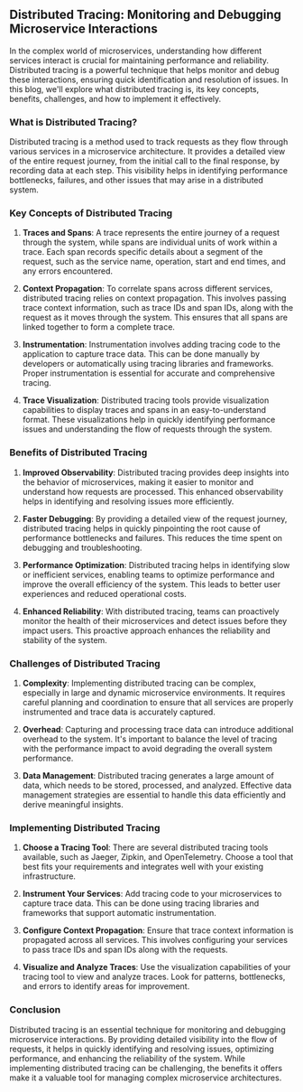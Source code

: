 ## **Distributed Tracing: Monitoring and Debugging Microservice Interactions**

In the complex world of microservices, understanding how different services interact is crucial for maintaining performance and reliability. Distributed tracing is a powerful technique that helps monitor and debug these interactions, ensuring quick identification and resolution of issues. In this blog, we'll explore what distributed tracing is, its key concepts, benefits, challenges, and how to implement it effectively.

### **What is Distributed Tracing?**

Distributed tracing is a method used to track requests as they flow through various services in a microservice architecture. It provides a detailed view of the entire request journey, from the initial call to the final response, by recording data at each step. This visibility helps in identifying performance bottlenecks, failures, and other issues that may arise in a distributed system.

### **Key Concepts of Distributed Tracing**

1. **Traces and Spans**: A trace represents the entire journey of a request through the system, while spans are individual units of work within a trace. Each span records specific details about a segment of the request, such as the service name, operation, start and end times, and any errors encountered.

2. **Context Propagation**: To correlate spans across different services, distributed tracing relies on context propagation. This involves passing trace context information, such as trace IDs and span IDs, along with the request as it moves through the system. This ensures that all spans are linked together to form a complete trace.

3. **Instrumentation**: Instrumentation involves adding tracing code to the application to capture trace data. This can be done manually by developers or automatically using tracing libraries and frameworks. Proper instrumentation is essential for accurate and comprehensive tracing.

4. **Trace Visualization**: Distributed tracing tools provide visualization capabilities to display traces and spans in an easy-to-understand format. These visualizations help in quickly identifying performance issues and understanding the flow of requests through the system.

### **Benefits of Distributed Tracing**

1. **Improved Observability**: Distributed tracing provides deep insights into the behavior of microservices, making it easier to monitor and understand how requests are processed. This enhanced observability helps in identifying and resolving issues more efficiently.

2. **Faster Debugging**: By providing a detailed view of the request journey, distributed tracing helps in quickly pinpointing the root cause of performance bottlenecks and failures. This reduces the time spent on debugging and troubleshooting.

3. **Performance Optimization**: Distributed tracing helps in identifying slow or inefficient services, enabling teams to optimize performance and improve the overall efficiency of the system. This leads to better user experiences and reduced operational costs.

4. **Enhanced Reliability**: With distributed tracing, teams can proactively monitor the health of their microservices and detect issues before they impact users. This proactive approach enhances the reliability and stability of the system.

### **Challenges of Distributed Tracing**

1. **Complexity**: Implementing distributed tracing can be complex, especially in large and dynamic microservice environments. It requires careful planning and coordination to ensure that all services are properly instrumented and trace data is accurately captured.

2. **Overhead**: Capturing and processing trace data can introduce additional overhead to the system. It's important to balance the level of tracing with the performance impact to avoid degrading the overall system performance.

3. **Data Management**: Distributed tracing generates a large amount of data, which needs to be stored, processed, and analyzed. Effective data management strategies are essential to handle this data efficiently and derive meaningful insights.

### **Implementing Distributed Tracing**

1. **Choose a Tracing Tool**: There are several distributed tracing tools available, such as Jaeger, Zipkin, and OpenTelemetry. Choose a tool that best fits your requirements and integrates well with your existing infrastructure.

2. **Instrument Your Services**: Add tracing code to your microservices to capture trace data. This can be done using tracing libraries and frameworks that support automatic instrumentation.

3. **Configure Context Propagation**: Ensure that trace context information is propagated across all services. This involves configuring your services to pass trace IDs and span IDs along with the requests.

4. **Visualize and Analyze Traces**: Use the visualization capabilities of your tracing tool to view and analyze traces. Look for patterns, bottlenecks, and errors to identify areas for improvement.

### **Conclusion**

Distributed tracing is an essential technique for monitoring and debugging microservice interactions. By providing detailed visibility into the flow of requests, it helps in quickly identifying and resolving issues, optimizing performance, and enhancing the reliability of the system. While implementing distributed tracing can be challenging, the benefits it offers make it a valuable tool for managing complex microservice architectures.